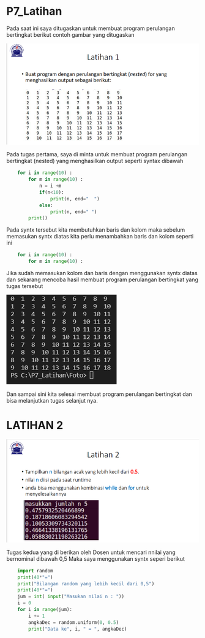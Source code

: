 # P7_Latihan

Pada saat ini saya ditugaskan untuk membuat program perulangan bertingkat berikut contoh gambar yang ditugaskan 

![Gambar 1](Foto/latihan1.png)


Pada tugas pertama, saya di minta untuk membuat program perulangan bertingkat (nested) yang menghasilkan output seperti syntax dibawah 
````python
    for i in range(10) :
        for m in range(10) :
            n = i +m
            if(n<10):
                print(n, end="  ")
            else:
                print(n, end=" ")
        print()
````

Pada syntx tersebut kita membutuhkan baris dan kolom maka sebelum memasukan syntx diatas kita perlu menambahkan baris dan kolom seperti ini 

````python
    for i in range(10) :
        for m in range(10) :
````
Jika sudah memasukan kolom dan baris dengan menggunakan syntx diatas dan sekarang mencoba hasil membuat program perulangan bertingkat yang tugas tersebut 

![Gambar 2](Foto/Hasil1.png)

Dan sampai sini kita selesai membuat program perulangan bertingkat dan bisa melanjutkan tugas selanjut nya. 

# LATIHAN 2

![Gambar 3](FOto/latihan2.png)

Tugas kedua yang di berikan oleh Dosen untuk mencari nnilai yang bernominal dibawah 0,5 Maka saya menggunakan syntx seperi berikut 
````python
    import random
    print(40*"=")
    print("Bilangan random yang lebih kecil dari 0,5")
    print(40*"=")
    jum = int( input("Masukan nilai n : "))
    i = 0
    for i in range(jum):
        i += 1
        angkaDec = random.uniform(0, 0.5)
        print("Data ke", i, " = ", angkaDec)
````